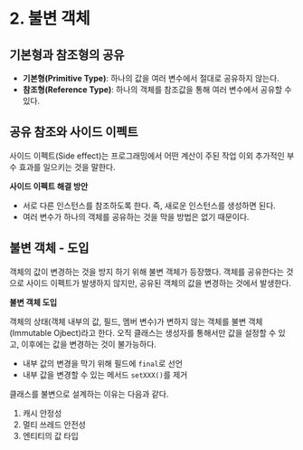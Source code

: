 # 2. 불변 객체



## 기본형과 참조형의 공유

- **기본형(Primitive Type)**: 하나의 값을 여러 변수에서 절대로 공유하지 않는다.
- **참조형(Reference Type)**: 하나의 객체를 참조값을 통해 여러 변수에서 공유할 수 있다.



## 공유 참조와 사이드 이펙트

사이드 이펙트(Side effect)는 프로그래밍에서 어떤 계산이 주된 작업 이외 추가적인 부수 효과를 일으키는 것을 말한다.



**사이드 이펙트 해결 방안**

- 서로 다른 인스턴스를 참조하도록 한다. 즉, 새로운 인스턴스를 생성하면 된다.
- 여러 변수가 하나의 객체를 공유하는 것을 막을 방법은 없기 때문이다.



## 불변 객체 - 도입

객체의 값이 변경하는 것을 방지 하기 위해 불변 객체가 등장했다. 
객체를 공유한다는 것으로 사이드 이펙트가 발생하지 않지만, 공유된 객체의 값을 변경하는 것에서 발생한다.



**불변 객체 도입** 

객체의 상태(객체 내부의 값, 필드, 멤버 변수)가 변하지 않는 객체를 불변 객체(Immutable Ojbect)라고 한다. 
오직 클래스는 생성자를 통해서만 값을 설정할 수 있고, 이후에는 값을 변경하는 것이 불가능하다.

- 내부 값의 변경을 막기 위해 필드에 `final`로 선언
- 내부 값을 변경할 수 있는 메서드 `setXXX()`를 제거

클래스를 불변으로 설계하는 이유는 다음과 같다.

1. 캐시 안정성
2. 멀티 쓰레드 안전성
3. 엔티티의 값 타입

